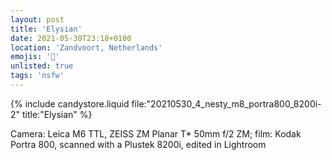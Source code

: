 ```yaml
---
layout: post
title: 'Elysian'
date: 2021-05-30T23:18+0100
location: 'Zandvoort, Netherlands'
emojis: '🔞'
unlisted: true
tags: 'nsfw'
---
```


{% include candystore.liquid file:"20210530_4_nesty_m8_portra800_8200i-2" title:"Elysian" %}

Camera: Leica M6 TTL, ZEISS ZM Planar T\* 50mm f/2 ZM; film: Kodak Portra 800, scanned with a Plustek 8200i, edited in Lightroom

